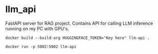 # llm_api
FastAPI server for RAG project. Contains API for calling LLM inference running on my PC with GPU's.

`docker build --build-arg HUGGINGFACE_TOKEN="Key here" llm-api .`

`docker run -p 5002:5002 llm-api`
